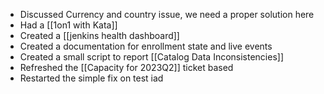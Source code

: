 * Discussed Currency and country issue, we need a proper solution here
* Had a [[1on1 with Kata]]
* Created a [[jenkins health dashboard]]
* Created a documentation for enrollment state and live events
* Created a small script to report [[Catalog Data Inconsistencies]]
* Refreshed the [[Capacity for 2023Q2]] ticket based 
* Restarted the simple fix on test iad
